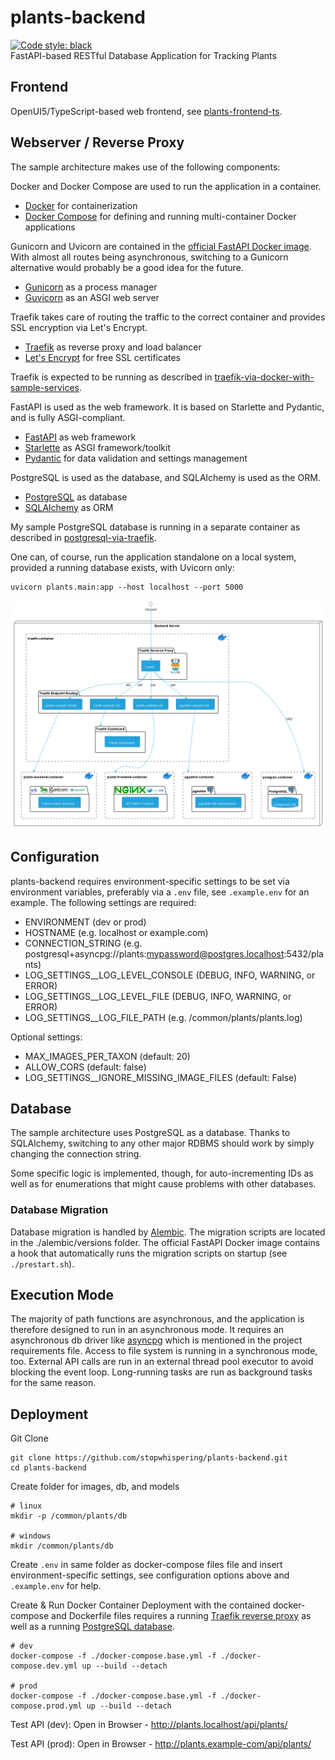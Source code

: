 # plants-backend
[![Code style: black](https://img.shields.io/badge/code%20style-black-000000.svg)](https://github.com/psf/black)
<br>
FastAPI-based RESTful Database Application for Tracking Plants

## Frontend
OpenUI5/TypeScript-based web frontend, see [plants-frontend-ts](https://github.com/stopwhispering/plants-frontend-ts).

## Webserver / Reverse Proxy
The sample architecture makes use of the following components:

Docker and Docker Compose are used to run the application in a container.
- [Docker](https://www.docker.com/) for containerization
- [Docker Compose](https://docs.docker.com/compose/) for defining and running multi-container Docker applications

Gunicorn and Uvicorn are contained in the [official FastAPI Docker image](https://hub.docker.com/r/tiangolo/uvicorn-gunicorn-fastapi). With
almost all routes being asynchronous, switching to a Gunicorn alternative would probably be a good idea for the future.
- [Gunicorn](https://gunicorn.org/) as a process manager
- [Guvicorn](https://www.uvicorn.org/) as an ASGI web server

Traefik takes care of routing the traffic to the correct container and provides SSL encryption via Let's Encrypt.
- [Traefik](https://traefik.io/) as reverse proxy and load balancer
- [Let's Encrypt](https://letsencrypt.org/) for free SSL certificates

Traefik is expected to be running as described in [traefik-via-docker-with-sample-services](https://github.com/stopwhispering/traefik-via-docker-with-sample-services).

FastAPI is used as the web framework. It is based on Starlette and Pydantic, and is fully ASGI-compliant.
- [FastAPI](https://fastapi.tiangolo.com/) as web framework
- [Starlette](https://www.starlette.io/) as ASGI framework/toolkit
- [Pydantic](https://pydantic-docs.helpmanual.io/) for data validation and settings management

PostgreSQL is used as the database, and SQLAlchemy is used as the ORM.
- [PostgreSQL](https://www.postgresql.org/) as database
- [SQLAlchemy](https://www.sqlalchemy.org/) as ORM

My sample PostgreSQL database is running in a separate container as described in [postgresql-via-traefik](https://github.com/stopwhispering/postgresql-via-traefik).

One can, of course, run the application standalone on a local system, provided a running database exists,  with Uvicorn only:
```
uvicorn plants.main:app --host localhost --port 5000
```

![Architecture](static/plants_backend_deployment_architecture.png?raw=true "Architecture")

## Configuration
plants-backend requires environment-specific settings to be set via environment variables, preferably
via a `.env` file, see `.example.env` for an example.
The following settings are required:
- ENVIRONMENT (dev or prod)
- HOSTNAME (e.g. localhost or example.com)
- CONNECTION_STRING (e.g. postgresql+asyncpg://plants:mypassword@postgres.localhost:5432/plants)
- LOG_SETTINGS__LOG_LEVEL_CONSOLE (DEBUG, INFO, WARNING, or ERROR)
- LOG_SETTINGS__LOG_LEVEL_FILE (DEBUG, INFO, WARNING, or ERROR)
- LOG_SETTINGS__LOG_FILE_PATH (e.g. /common/plants/plants.log)

Optional settings:
- MAX_IMAGES_PER_TAXON (default: 20)
- ALLOW_CORS (default: false)
- LOG_SETTINGS__IGNORE_MISSING_IMAGE_FILES (default: False)

## Database
The sample architecture uses PostgreSQL as a database. Thanks to SQLAlchemy, switching to any other major
RDBMS should work by simply changing the connection string.

Some specific logic is implemented, though, for auto-incrementing IDs as well as for enumerations that might cause problems
with other databases.

### Database Migration
Database migration is handled by [Alembic](https://alembic.sqlalchemy.org/en/latest/). The migration scripts are located in the ./alembic/versions folder. The
official FastAPI Docker image contains a hook that automatically runs the migration scripts on startup (see `./prestart.sh`).

## Execution Mode
The majority of path functions are asynchronous, and the application is therefore designed to run in an asynchronous mode. It requires an
asynchronous db driver like [asyncpg](https://magicstack.github.io/asyncpg/current/) which is mentioned in the project requirements file.
Access to file system is running in a synchronous mode, too. External API calls are run in an external thread pool executor to avoid blocking the event loop.
Long-running tasks are run as background tasks for the same reason.

## Deployment
Git Clone
```
git clone https://github.com/stopwhispering/plants-backend.git
cd plants-backend
```
Create folder for images, db, and models
```
# linux
mkdir -p /common/plants/db

# windows
mkdir /common/plants/db
```

Create `.env` in same folder as docker-compose files file and insert environment-specific settings, see configuration
options above and `.example.env` for help.

Create & Run Docker Container
Deployment with the contained docker-compose and Dockerfile files requires a running
[Traefik reverse proxy](https://github.com/stopwhispering/traefik-via-docker-with-sample-services) as well as
a running [PostgreSQL database](https://github.com/stopwhispering/postgresql-via-traefik).
```
# dev
docker-compose -f ./docker-compose.base.yml -f ./docker-compose.dev.yml up --build --detach

# prod
docker-compose -f ./docker-compose.base.yml -f ./docker-compose.prod.yml up --build --detach
```

Test API (dev): Open in Browser - http://plants.localhost/api/plants/

Test API (prod): Open in Browser - http://plants.example-com/api/plants/
